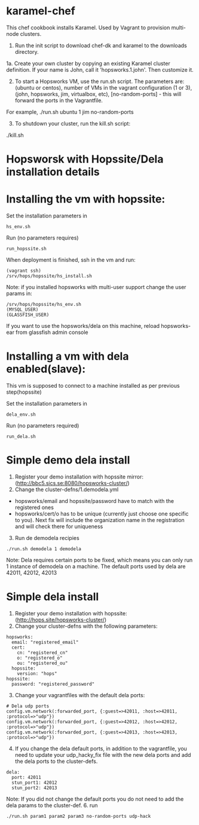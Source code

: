 # karamel-chef
This chef cookbook installs Karamel. Used by Vagrant to provision multi-node clusters.



1. Run the init script to download chef-dk and karamel to the downloads directory.

1a. Create your own cluster by copying an existing Karamel cluster definition. If your name is John, call it 'hopsworks.1.john'. Then customize it. 

2. To start a Hopsworks VM, use the run.sh script. The parameters are: <operating sys>(ubuntu or centos), number of VMs in the vagrant configuration (1 or 3),  <cluster-postfix-name> (john, hopsworks, jim, virtualbox, etc), [no-random-ports]  - this will forward the ports in the Vagrantfile.

For example,
./run.sh ubuntu 1 jim no-random-ports

3. To shutdown your cluster, run the kill.sh script:

./kill.sh 

# Hopsworsk with Hopssite/Dela installation details
# Installing the vm with hopssite:
Set the installation parameters in
```
hs_env.sh
```
Run (no parameters requires)
```
run_hopssite.sh
```
When deployment is finished, ssh in the vm and run:
```
(vagrant ssh)
/srv/hops/hopssite/hs_install.sh
```
Note: if you installed hopsworks with multi-user support change the user params in:
```
/srv/hops/hopssite/hs_env.sh
(MYSQL_USER)
(GLASSFISH_USER)
```
If you want to use the hopsworks/dela on this machine, reload hopsworks-ear from glassfish admin console
# Installing a vm with dela enabled(slave):
This vm is supposed to connect to a machine installed as per previous step(hopssite)

Set the installation parameters in
```
dela_env.sh
```
Run (no parameters required)
```
run_dela.sh
```

# Simple demo dela install
1. Register your demo installation with hopssite mirror: (http://bbc5.sics.se:8080/hopsworks-cluster/)
2. Change the cluster-defns/1.demodela.yml
  * hopsworks/email and hopssite/password have to match with the registered ones
  * hopsworks/cert/o has to be unique (currently just choose one specific to you). Next fix will include the organization name in the registration and will check there for uniqueness
3. Run de demodela recipies
```
./run.sh demodela 1 demodela
```
Note: Dela requires certain ports to be fixed, which means you can only run 1 instance of demodela on a machine. The default ports used by dela are 42011, 42012, 42013

# Simple dela install
1. Register your demo installation with hopssite: (http://hops.site/hopsworks-cluster/)
2. Change your cluster-defns with the following parameters:
```
hopsworks:
  email: "registered_email"
  cert:
    cn: "registered_cn"
    o: "registered_o"
    ou: "registered_ou"
  hopssite:
    version: "hops"
hopssite:
  password: "registered_password"
```
3. Change your vagrantfiles with the default dela ports:
```
# Dela udp ports
config.vm.network(:forwarded_port, {:guest=>42011, :host=>42011, :protocol=>"udp"})
config.vm.network(:forwarded_port, {:guest=>42012, :host=>42012, :protocol=>"udp"})
config.vm.network(:forwarded_port, {:guest=>42013, :host=>42013, :protocol=>"udp"})
```
4. If you change the dela default ports, in addition to the vagrantfile, you need to update your udp_hacky_fix file with the new dela ports and add the dela ports to the cluster-defs.
```
dela:
  port: 42011
  stun_port1: 42012
  stun_port2: 42013
```
Note: If you did not change the default ports you do not need to add the dela params to the cluster-def.
6. run
```
./run.sh param1 param2 param3 no-random-ports udp-hack
```

